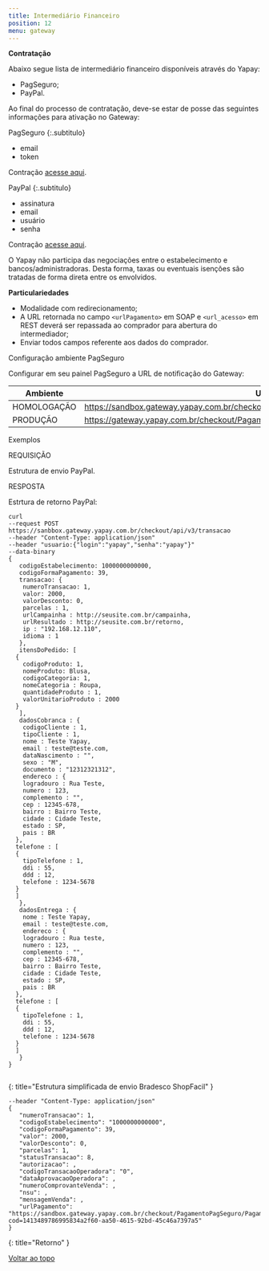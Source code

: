 ```yaml
---
title: Intermediário Financeiro
position: 12
menu: gateway
---
```



**Contratação**

Abaixo segue lista de intermediário financeiro disponíveis através do Yapay:

* PagSeguro;
* PayPal.

Ao final do processo de contratação, deve-se estar de posse das seguintes informações para ativação no Gateway:

PagSeguro
{:.subtitulo}

* email
* token

Contração <a href="https://pagseguro.uol.com.br/para_seu_negocio/venda_pela_internet.jhtml" target="_blank" class="linkPadraoVerde">acesse aqui</a>.

PayPal
{:.subtitulo}

* assinatura
* email
* usuário
* senha


Contração <a href="https://www.paypal.com/br/home" target="_blank" class="linkPadraoVerde">acesse aqui</a>.

O Yapay não participa das negociações entre o estabelecimento e bancos/administradoras. Desta forma, taxas ou eventuais isenções são tratadas de forma direta entre os envolvidos.

**Particulariedades**

* Modalidade com redirecionamento;
* A URL retornada no campo `<urlPagamento>` em SOAP e `<url_acesso>` em REST deverá ser repassada ao comprador para abertura do intermediador;
* Enviar todos campos referente aos dados do comprador.

Configuração ambiente PagSeguro

Configurar em seu painel PagSeguro a URL de notificação do Gateway:

| Ambiente    | URL                                                                                 |
|-------------|-------------------------------------------------------------------------------------|
| HOMOLOGAÇÃO | https://sandbox.gateway.yapay.com.br/checkout/PagamentoPagSeguro/RetornoPagSeguro.do |
| PRODUÇÃO    | https://gateway.yapay.com.br/checkout/PagamentoPagSeguro/RetornoPagSeguro.do   |



Exemplos

REQUISIÇÃO

Estrutura de envio PayPal.

RESPOSTA

Estrtura de retorno PayPal:

~~~text
curl
--request POST https://sanbbox.gateway.yapay.com.br/checkout/api/v3/transacao
--header "Content-Type: application/json"
--header "usuario:{"login":"yapay","senha":"yapay"}"
--data-binary
{
   codigoEstabelecimento: 1000000000000,
   codigoFormaPagamento: 39,
   transacao: {
    numeroTransacao: 1,
    valor: 2000,
    valorDesconto: 0,
    parcelas : 1,
    urlCampainha : http://seusite.com.br/campainha,
    urlResultado : http://seusite.com.br/retorno,
    ip : "192.168.12.110",
    idioma : 1
   },
   itensDoPedido: [
  {
    codigoProduto: 1,
    nomeProduto: Blusa,
    codigoCategoria: 1,
    nomeCategoria : Roupa,
    quantidadeProduto : 1,
    valorUnitarioProduto : 2000
  }
   ],
   dadosCobranca : {
    codigoCliente : 1,
    tipoCliente : 1,
    nome : Teste Yapay,
    email : teste@teste.com,
    dataNascimento : "",
    sexo : "M",
    documento : "12312321312",
    endereco : {
    logradouro : Rua Teste,
    numero : 123,
    complemento : "",
    cep : 12345-678,
    bairro : Bairro Teste,
    cidade : Cidade Teste,
    estado : SP,
    pais : BR
  },
  telefone : [
  {
    tipoTelefone : 1,
    ddi : 55,
    ddd : 12,
    telefone : 1234-5678
  }
  ]
   },
   dadosEntrega : {
    nome : Teste Yapay,
    email : teste@teste.com,
    endereco : {
    logradouro : Rua teste,
    numero : 123,
    complemento : "",
    cep : 12345-678,
    bairro : Bairro Teste,
    cidade : Cidade Teste,
    estado : SP,
    pais : BR
  },
  telefone : [
  {
    tipoTelefone : 1,
    ddi : 55,
    ddd : 12,
    telefone : 1234-5678
  }
  ]
   }
}


~~~
{: title="Estrutura simplificada de envio Bradesco ShopFacil" }

~~~text
--header "Content-Type: application/json"
{
   "numeroTransacao": 1,
   "codigoEstabelecimento": "1000000000000",
   "codigoFormaPagamento": 39,
   "valor": 2000,
   "valorDesconto": 0,
   "parcelas": 1,
   "statusTransacao": 8,
   "autorizacao": ,
   "codigoTransacaoOperadora": "0",
   "dataAprovacaoOperadora": ,
   "numeroComprovanteVenda": ,
   "nsu": ,
   "mensagemVenda": ,
   "urlPagamento": "https://sandbox.gateway.yapay.com.br/checkout/PagamentoPagSeguro/PagamentoPagSeguro.do?cod=1413489786995834a2f60-aa50-4615-92bd-45c46a7397a5"
}
~~~
{: title="Retorno" }





<div class="voltar-ao-topo"><a href="#"><i class="fa fa-arrow-up" aria-hidden="true"></i>Voltar ao topo</a></div>